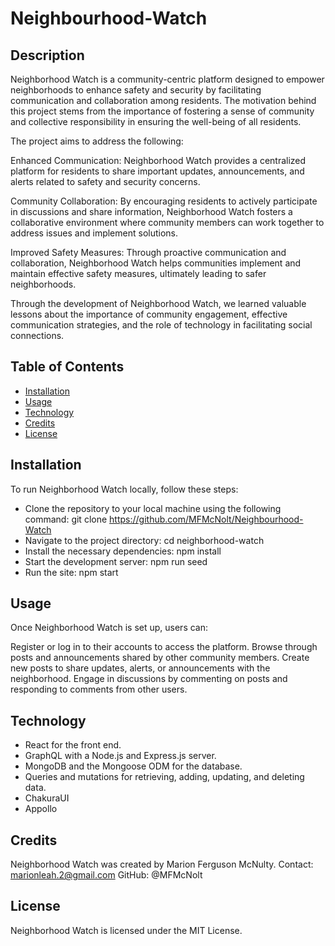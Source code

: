 # Neighbourhood-Watch

## Description
Neighborhood Watch is a community-centric platform designed to empower neighborhoods to enhance safety and security by facilitating communication and collaboration among residents. The motivation behind this project stems from the importance of fostering a sense of community and collective responsibility in ensuring the well-being of all residents.

The project aims to address the following:

Enhanced Communication: Neighborhood Watch provides a centralized platform for residents to share important updates, announcements, and alerts related to safety and security concerns.

Community Collaboration: By encouraging residents to actively participate in discussions and share information, Neighborhood Watch fosters a collaborative environment where community members can work together to address issues and implement solutions.

Improved Safety Measures: Through proactive communication and collaboration, Neighborhood Watch helps communities implement and maintain effective safety measures, ultimately leading to safer neighborhoods.

Through the development of Neighborhood Watch, we learned valuable lessons about the importance of community engagement, effective communication strategies, and the role of technology in facilitating social connections.

## Table of Contents
- [Installation](#installation)
- [Usage](#usage)
- [Technology](#technology)
- [Credits](#credits)
- [License](#license)

## Installation
To run Neighborhood Watch locally, follow these steps:

- Clone the repository to your local machine using the following command: git clone https://github.com/MFMcNolt/Neighbourhood-Watch
- Navigate to the project directory: cd neighborhood-watch
- Install the necessary dependencies: npm install
- Start the development server: npm run seed
- Run the site: npm start

## Usage
Once Neighborhood Watch is set up, users can:

Register or log in to their accounts to access the platform.
Browse through posts and announcements shared by other community members.
Create new posts to share updates, alerts, or announcements with the neighborhood.
Engage in discussions by commenting on posts and responding to comments from other users.

## Technology
- React for the front end.
- GraphQL with a Node.js and Express.js server.
- MongoDB and the Mongoose ODM for the database.
- Queries and mutations for retrieving, adding, updating, and deleting data.
- ChakuraUI
- Appollo

## Credits
Neighborhood Watch was created by Marion Ferguson McNulty. 
Contact: marionleah.2@gmail.com
GitHub: @MFMcNolt

## License
Neighborhood Watch is licensed under the MIT License.





